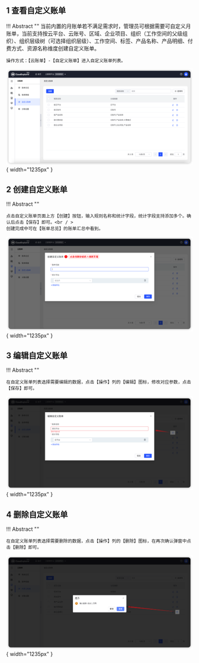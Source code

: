 
## 1 查看自定义账单

!!! Abstract ""
    当前内置的月账单若不满足需求时，管理员可根据需要可自定义月账单，当前支持按云平台、云账号、区域、企业项目、组织（工作空间的父级组织）、组织层级树（可选择组织层级）、工作空间、标签、产品名称、产品明细、付费方式、资源名称维度创建自定义账单。
    
    操作方式：【云账单】-【自定义账单】进入自定义账单列表。

![自定义账单查看](../../img/finance-management/custom_bill/自定义账单查看.png){ width="1235px" }

## 2 创建自定义账单

!!! Abstract ""

    点击自定义账单页面上方【创建】按钮，输入规则名称和统计字段，统计字段支持添加多个。确认后点击【保存】即可。<br / >
    创建完成中可在【账单总览】的账单汇总中看到。

![自定义账单创建](../../img/finance-management/custom_bill/自定义账单创建.png){ width="1235px" }

## 3 编辑自定义账单

!!! Abstract ""

    在自定义账单列表选择需要编辑的数据，点击【操作】列的【编辑】图标，修改对应参数，点击【保存】即可。

![自定义账单编辑](../../img/finance-management/custom_bill/自定义账单编辑.png){ width="1235px" }

## 4 删除自定义账单

!!! Abstract ""

    在自定义账单列表选择需要删除的数据，点击【操作】列的【删除】图标，在再次确认弹窗中点击【删除】即可。

![自定义账单删除](../../img/finance-management/custom_bill/自定义账单删除.png){ width="1235px" }